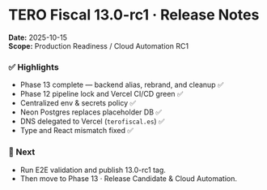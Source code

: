 # TERO Fiscal 13.0-rc1 · Release Notes

**Date:** 2025-10-15  
**Scope:** Production Readiness / Cloud Automation RC1

### ✅ Highlights
- Phase 13 complete — backend alias, rebrand, and cleanup ✅  
- Phase 12 pipeline lock and Vercel CI/CD green ✅  
- Centralized env & secrets policy ✅  
- Neon Postgres replaces placeholder DB ✅  
- DNS delegated to Vercel  (`terofiscal.es`) ✅  
- Type and React mismatch fixed ✅  

### 🧠 Next
- Run E2E validation and publish 13.0-rc1 tag.  
- Then move to Phase 13 · Release Candidate & Cloud Automation.

